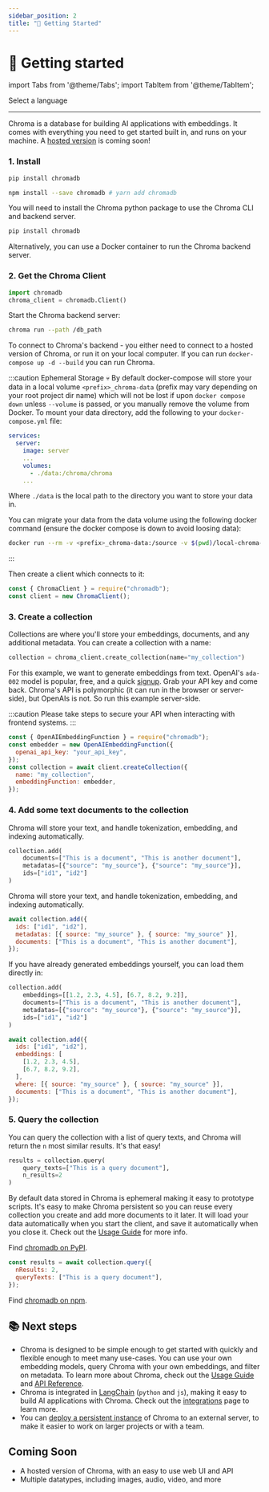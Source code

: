 ```yaml
---
sidebar_position: 2
title: "🔑 Getting Started"
---
```


# 🔑 Getting started

import Tabs from '@theme/Tabs';
import TabItem from '@theme/TabItem';

<div class="select-language">Select a language</div>

<Tabs queryString groupId="lang" queryString>
<TabItem value="py" label="Python"></TabItem>
<TabItem value="js" label="JavaScript"></TabItem>
</Tabs>

---

Chroma is a database for building AI applications with embeddings. It comes with everything you need to get started built in, and runs on your machine. A [hosted version](https://airtable.com/shrOAiDUtS2ILy5vZ) is coming soon!

### 1. Install

<Tabs queryString groupId="lang" className="hideTabSwitcher">
<TabItem value="py" label="Python">

```py
pip install chromadb
```

</TabItem>
<TabItem value="js" label="JavaScript">

```sh
npm install --save chromadb # yarn add chromadb
```

You will need to install the Chroma python package to use the Chroma CLI and backend server.

```sh
pip install chromadb
```

Alternatively, you can use a Docker container to run the Chroma backend server.

</TabItem>

</Tabs>

### 2. Get the Chroma Client

<Tabs queryString groupId="lang" className="hideTabSwitcher">
<TabItem value="py" label="Python">

```python
import chromadb
chroma_client = chromadb.Client()
```

</TabItem>
<TabItem value="js" label="JavaScript">

Start the Chroma backend server:

```sh
chroma run --path /db_path
```

To connect to Chroma's backend - you either need to connect to a hosted version of Chroma, or run it on your local computer. If you can run `docker-compose up -d --build` you can run Chroma.

:::caution Ephemeral Storage 💀
By default docker-compose will store your data in a local volume `<prefix>_chroma-data` (prefix may vary depending on your root project dir name) which will not be lost if upon `docker compose down` unless `--volume` is passed,
or you manually remove the volume from Docker.
To mount your data directory, add the following to your `docker-compose.yml` file:

```yaml
services:
  server:
    image: server
    ...
    volumes:
      - ./data:/chroma/chroma
    ...
```

Where `./data` is the local path to the directory you want to store your data in.

You can migrate your data from the data volume using the following docker command (ensure the docker compose is down to avoid loosing data):

```bash
docker run --rm -v <prefix>_chroma-data:/source -v $(pwd)/local-chroma-data:/target alpine sh -c 'cp -r /source/* /target/'
```

:::
  
Then create a client which connects to it:

```js
const { ChromaClient } = require("chromadb");
const client = new ChromaClient();
```

</TabItem>

</Tabs>

### 3. Create a collection

Collections are where you'll store your embeddings, documents, and any additional metadata. You can create a collection with a name:

<Tabs queryString groupId="lang" className="hideTabSwitcher">
<TabItem value="py" label="Python">

```python
collection = chroma_client.create_collection(name="my_collection")
```

</TabItem>
<TabItem value="js" label="JavaScript">

For this example, we want to generate embeddings from text. OpenAI's `ada-002` model is popular, free, and a quick [signup](https://openai.com/api/). Grab your API key and come back. Chroma's API is polymorphic (it can run in the browser or server-side), but OpenAIs is not. So run this example server-side.

:::caution
Please take steps to secure your API when interacting with frontend systems.
:::

```js
const { OpenAIEmbeddingFunction } = require("chromadb");
const embedder = new OpenAIEmbeddingFunction({
  openai_api_key: "your_api_key",
});
const collection = await client.createCollection({
  name: "my_collection",
  embeddingFunction: embedder,
});
```

</TabItem>

</Tabs>

### 4. Add some text documents to the collection

<Tabs queryString groupId="lang" className="hideTabSwitcher">
<TabItem value="py" label="Python">

Chroma will store your text, and handle tokenization, embedding, and indexing automatically.

```python
collection.add(
    documents=["This is a document", "This is another document"],
    metadatas=[{"source": "my_source"}, {"source": "my_source"}],
    ids=["id1", "id2"]
)
```

</TabItem>
<TabItem value="js" label="JavaScript">

Chroma will store your text, and handle tokenization, embedding, and indexing automatically.

```js
await collection.add({
  ids: ["id1", "id2"],
  metadatas: [{ source: "my_source" }, { source: "my_source" }],
  documents: ["This is a document", "This is another document"],
});
```

</TabItem>

</Tabs>

If you have already generated embeddings yourself, you can load them directly in:

<Tabs queryString groupId="lang" className="hideTabSwitcher">
<TabItem value="py" label="Python">

```python
collection.add(
    embeddings=[[1.2, 2.3, 4.5], [6.7, 8.2, 9.2]],
    documents=["This is a document", "This is another document"],
    metadatas=[{"source": "my_source"}, {"source": "my_source"}],
    ids=["id1", "id2"]
)
```

</TabItem>
<TabItem value="js" label="JavaScript">

```js
await collection.add({
  ids: ["id1", "id2"],
  embeddings: [
    [1.2, 2.3, 4.5],
    [6.7, 8.2, 9.2],
  ],
  where: [{ source: "my_source" }, { source: "my_source" }],
  documents: ["This is a document", "This is another document"],
});
```

</TabItem>

</Tabs>

### 5. Query the collection

You can query the collection with a list of query texts, and Chroma will return the `n` most similar results. It's that easy!

<Tabs queryString groupId="lang" className="hideTabSwitcher">
<TabItem value="py" label="Python">

```python
results = collection.query(
    query_texts=["This is a query document"],
    n_results=2
)
```

By default data stored in Chroma is ephemeral making it easy to prototype scripts. It's easy to make Chroma persistent so you can reuse every collection you create and add more documents to it later. It will load your data automatically when you start the client, and save it automatically when you close it. Check out the [Usage Guide](./usage-guide.md) for more info.

Find [chromadb on PyPI](https://pypi.org/project/chromadb/).

</TabItem>
<TabItem value="js" label="JavaScript">

```js
const results = await collection.query({
  nResults: 2,
  queryTexts: ["This is a query document"],
});
```

Find [chromadb on npm](https://www.npmjs.com/package/chromadb).

</TabItem>

</Tabs>

## 📚 Next steps

- Chroma is designed to be simple enough to get started with quickly and flexible enough to meet many use-cases. You can use your own embedding models, query Chroma with your own embeddings, and filter on metadata. To learn more about Chroma, check out the [Usage Guide](./usage-guide.md) and [API Reference](./api-reference.md).
- Chroma is integrated in [LangChain](https://python.langchain.com/en/latest/modules/indexes/vectorstores.html?highlight=chroma#langchain.vectorstores.Chroma) (`python` and `js`), making it easy to build AI applications with Chroma. Check out the [integrations](./integrations.md) page to learn more.
- You can [deploy a persistent instance](./deployment) of Chroma to an external server, to make it easier to work on larger projects or with a team.

## Coming Soon

- A hosted version of Chroma, with an easy to use web UI and API
- Multiple datatypes, including images, audio, video, and more
